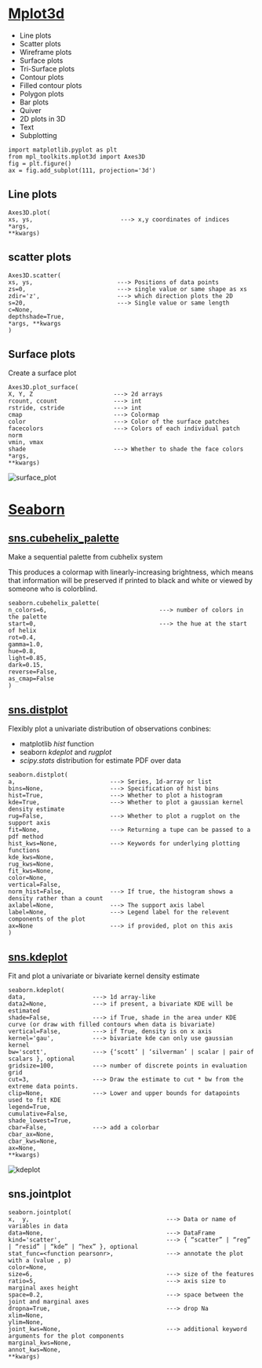 # [Mplot3d](https://matplotlib.org/tutorials/toolkits/mplot3d.html#sphx-glr-tutorials-toolkits-mplot3d-py)
- Line plots
- Scatter plots
- Wireframe plots
- Surface plots
- Tri-Surface plots
- Contour plots
- Filled contour plots
- Polygon plots
- Bar plots
- Quiver
- 2D plots in 3D
- Text
- Subplotting
```
import matplotlib.pyplot as plt
from mpl_toolkits.mplot3d import Axes3D
fig = plt.figure()
ax = fig.add_subplot(111, projection='3d')

```
## Line plots

```
Axes3D.plot(
xs, ys,                         ---> x,y coordinates of indices 
*args, 
**kwargs)
```

## scatter plots
```
Axes3D.scatter(
xs, ys,                        ---> Positions of data points
zs=0,                          ---> single value or same shape as xs
zdir='z',                      ---> which direction plots the 2D  
s=20,                          ---> Single value or same length
c=None, 
depthshade=True, 
*args, **kwargs
)

```
## Surface plots
Create a surface plot
```
Axes3D.plot_surface(
X, Y, Z                       ---> 2d arrays
rcount, ccount                ---> int
rstride, cstride              ---> int
cmap                          ---> Colormap
color                         ---> Color of the surface patches
facecolors                    ---> Colors of each individual patch
norm 
vmin, vmax
shade                         ---> Whether to shade the face colors
*args, 
**kwargs)

```
![surface_plot](https://matplotlib.org/_images/sphx_glr_surface3d_001.png)


# [Seaborn](http://seaborn.pydata.org/index.html)
## [sns.cubehelix_palette](http://seaborn.pydata.org/generated/seaborn.cubehelix_palette.html)
Make a sequential palette from cubhelix system

This produces a colormap with linearly-increasing brightness, which means that information will be
preserved if printed to black and white or viewed by someone who is colorblind.
```
seaborn.cubehelix_palette(
n_colors=6,                                ---> number of colors in the palette
start=0,                                   ---> the hue at the start of helix
rot=0.4,                                   
gamma=1.0, 
hue=0.8, 
light=0.85, 
dark=0.15,
reverse=False, 
as_cmap=False
)
```
## [sns.distplot](http://seaborn.pydata.org/generated/seaborn.distplot.html)
Flexibly plot a univariate distribution of observations
conbines:
- matplotlib *hist* function
- seaborn *kdeplot* and *rugplot*
- *scipy.stats* distribution for estimate PDF over data

```
seaborn.distplot(
a,                           ---> Series, 1d-array or list
bins=None,                   ---> Specification of hist bins
hist=True,                   ---> Whether to plot a histogram
kde=True,                    ---> Whether to plot a gaussian kernel density estimate
rug=False,                   ---> Whether to plot a rugplot on the support axis
fit=None,                    ---> Returning a tupe can be passed to a pdf method
hist_kws=None,               ---> Keywords for underlying plotting functions
kde_kws=None, 
rug_kws=None, 
fit_kws=None, 
color=None, 
vertical=False, 
norm_hist=False,             ---> If true, the histogram shows a density rather than a count
axlabel=None,                ---> The support axis label
label=None,                  ---> Legend label for the relevent components of the plot
ax=None                      ---> if provided, plot on this axis
)
```

## [sns.kdeplot](http://seaborn.pydata.org/generated/seaborn.kdeplot.html)
Fit and plot a univariate or bivariate kernel density estimate
```
seaborn.kdeplot(
data,                   ---> 1d array-like
data2=None,             ---> if present, a bivariate KDE will be estimated
shade=False,            ---> if True, shade in the area under KDE curve (or draw with filled contours when data is bivariate)
vertical=False,         ---> if True, density is on x axis
kernel='gau',           ---> bivariate kde can only use gaussian kernel 
bw='scott',             ---> {‘scott’ | ‘silverman’ | scalar | pair of scalars }, optional
gridsize=100,           ---> number of discrete points in evaluation grid
cut=3,                  ---> Draw the estimate to cut * bw from the extreme data points.                 
clip=None,              ---> Lower and upper bounds for datapoints used to fit KDE
legend=True, 
cumulative=False, 
shade_lowest=True, 
cbar=False,             ---> add a colorbar 
cbar_ax=None, 
cbar_kws=None, 
ax=None, 
**kwargs)
```
![kdeplot](http://seaborn.pydata.org/_images/seaborn-kdeplot-10.png)


## sns.jointplot

```
seaborn.jointplot(
x,  y,                                       ---> Data or name of variables in data
data=None,                                   ---> DataFrame
kind='scatter',                              ---> { “scatter” | “reg” | “resid” | “kde” | “hex” }, optional
stat_func=<function pearsonr>,               ---> annotate the plot with a (value , p)
color=None, 
size=6,                                      ---> size of the features
ratio=5,                                     ---> axis size to marginal axes height
space=0.2,                                   ---> space between the joint and marginal axes
dropna=True,                                 ---> drop Na
xlim=None, 
ylim=None,
joint_kws=None,                              ---> additional keyword arguments for the plot components
marginal_kws=None, 
annot_kws=None, 
**kwargs)
```














